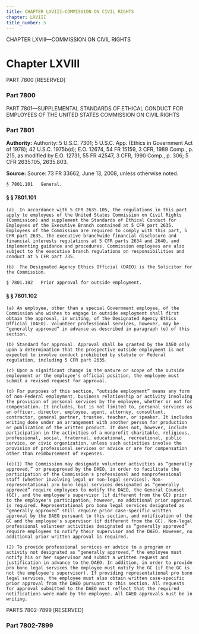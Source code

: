 ```yaml
---
title: CHAPTER LXVIII—COMMISSION ON CIVIL RIGHTS
chapter: LXVIII
title_number: 5
---
```


CHAPTER LXVIII—COMMISSION ON CIVIL RIGHTS

# Chapter LXVIII

  PART 7800 [RESERVED]

### Part 7800

  PART 7801—SUPPLEMENTAL STANDARDS OF ETHICAL CONDUCT FOR EMPLOYEES OF THE UNITED STATES COMMISSION ON CIVIL RIGHTS

### Part 7801

**Authority:** Authority: 5 U.S.C. 7301; 5 U.S.C. App. (Ethics in Government Act of 1978); 42 U.S.C. 1975b(d); E.O. 12674, 54 FR 15159, 3 CFR, 1989 Comp., p. 215, as modified by E.O. 12731, 55 FR 42547, 3 CFR, 1990 Comp., p. 306; 5 CFR 2635.105, 2635.803.

**Source:** Source: 73 FR 33662, June 13, 2008, unless otherwise noted.

    § 7801.101   General.

#### § § 7801.101

    (a)  In accordance with 5 CFR 2635.105, the regulations in this part apply to employees of the United States Commission on Civil Rights (Commission) and supplement the Standards of Ethical Conduct for Employees of the Executive Branch contained at 5 CFR part 2635. Employees of the Commission are required to comply with this part, 5 CFR part 2635, the executive branchwide financial disclosure and financial interests regulations at 5 CFR parts 2634 and 2640, and implementing guidance and procedures. Commission employees are also subject to the executive branch regulations on responsibilities and conduct at 5 CFR part 735.

    (b)  The Designated Agency Ethics Official (DAEO) is the Solicitor for the Commission.

    § 7801.102   Prior approval for outside employment.

#### § § 7801.102

    (a) An employee, other than a special Government employee, of the Commission who wishes to engage in outside employment shall first obtain the approval, in writing, of the Designated Agency Ethics Official (DAEO). Volunteer professional services, however, may be “generally approved” in advance as described in paragraph (e) of this section.

    (b) Standard for approval. Approval shall be granted by the DAEO only upon a determination that the prospective outside employment is not expected to involve conduct prohibited by statute or Federal regulation, including 5 CFR part 2635.

    (c) Upon a significant change in the nature or scope of the outside employment or the employee's official position, the employee must submit a revised request for approval.

    (d) For purposes of this section, “outside employment” means any form of non-Federal employment, business relationship or activity involving the provision of personal services by the employee, whether or not for compensation. It includes, but is not limited to, personal services as an officer, director, employee, agent, attorney, consultant, contractor, general partner, trustee, teacher, or speaker. It includes writing done under an arrangement with another person for production or publication of the written product. It does not, however, include participation in the activities of a nonprofit charitable, religious, professional, social, fraternal, educational, recreational, public service, or civic organization, unless such activities involve the provision of professional services or advice or are for compensation other than reimbursement of expenses.

    (e)(1) The Commission may designate volunteer activities as “generally approved,” or preapproved by the DAEO, in order to facilitate the participation of the Commission's professional and nonprofessional staff (whether involving legal or non-legal services). Non-representational pro bono legal services designated as “generally approved” require employees to notify the DAEO, the General Counsel (GC), and the employee's supervisor (if different from the GC) prior to the employee's participation; however, no additional prior approval is required. Representational pro bono legal services designated as “generally approved” still require prior case-specific written approval by the DAEO pursuant to this section, and notification of the GC and the employee's supervisor (if different from the GC). Non-legal professional volunteer activities designated as “generally approved” require employees to notify their supervisor and the DAEO. However, no additional prior written approval is required.

    (2) To provide professional services or advice to a program or activity not designated as “generally approved,” the employee must notify his or her supervisor and submit a written request and justification in advance to the DAEO. In addition, in order to provide pro bono legal services the employee must notify the GC (if the GC is not the employee's supervisor). If providing representational pro bono legal services, the employee must also obtain written case-specific prior approval from the DAEO pursuant to this section. All requests for approval submitted to the DAEO must reflect that the required notifications were made by the employee. All DAEO approvals must be in writing.

  PARTS 7802-7899 [RESERVED]

### Part 7802-7899

